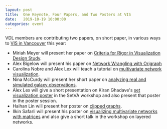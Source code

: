 ```yaml
---
layout: post
title:  One Keynote, Four Papers, and Two Posters at VIS
date:   2019-10-19 10:00:00
categories: event
---
```


VDL members are contributing two papers, on short paper,  in various ways to [VIS in Vancouver](http://ieeevis.org/year/2019/) this year:

 * Miriah Meyer will present her paper on [Criteria for Rigor in Visualization Design Study]({{site.base_url}}/publications/2019_infovis_criteria/).
 * Alex Bigelow will present his paper on [Network Wrangling with Origraph]({{site.base_url}}/publications/2019_vast_origraph/)
 * Carolina Nobre and Alex Lex will teach a tutorial on [multivariate network visualization](http://vds.sci.utah.edu/mvnv/).
 * Nina McCurdy will present her short paper on [analyzing real and simulated galaxy observations]({{site.base_url}}/publications/2019_shortpaper_galstamps/).
 * Alex Lex will give a short presentation on Kiran Ghadave's [set visualization poster]({{site.base_url}}/publications/2019_infovis_upset/) in the SetVA workshop and also present that poster in the poster session.
 * Haihan Lin will present her poster on [clipped graphs]({{site.base_url}}/publications/2019_infovis_clipped_graphs/).
 * Ilkin Safarli will present his poster on [visualizing multivariate networks with matrices]({{site.base_url}}/publications/2019_infovis_tamax/) and also give a short talk in the workshop on layered networks.